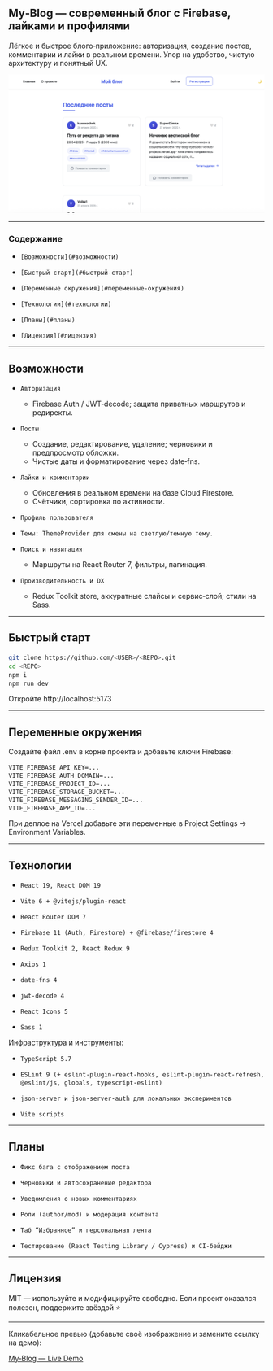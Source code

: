 ## My‑Blog — современный блог с Firebase, лайками и профилями

Лёгкое и быстрое блого‑приложение: авторизация, создание постов, комментарии и лайки в реальном времени. Упор на удобство, чистую архитектуру и понятный UX.

[![My Blog — Live Demo](https://github.com/Vo1ka/my-blog/blob/master/src/img/preview.png)](https://my-blog-aobktpfvw-vo1kas-projects.vercel.app/ "Открыть демо на Vercel")

---

### Содержание
-     [Возможности](#возможности)
-     [Быстрый старт](#быстрый-старт)
-     [Переменные окружения](#переменные-окружения)
-     [Технологии](#технологии)
-     [Планы](#планы)
-     [Лицензия](#лицензия)

---

## Возможности

-     Авторизация
  -   Firebase Auth / JWT‑decode; защита приватных маршрутов и редиректы.
-     Посты
  -   Создание, редактирование, удаление; черновики и предпросмотр обложки.
  -   Чистые даты и форматирование через date‑fns.
-     Лайки и комментарии
  -   Обновления в реальном времени на базе Cloud Firestore.
  -   Счётчики, сортировка по активности.
-     Профиль пользователя
-     Темы: ThemeProvider для смены на светлую/темную тему.
-     Поиск и навигация
  -   Маршруты на React Router 7, фильтры, пагинация.
-     Производительность и DX
  -   Redux Toolkit store, аккуратные слайсы и сервис‑слой; стили на Sass.

---

## Быстрый старт

```bash
git clone https://github.com/<USER>/<REPO>.git
cd <REPO>
npm i
npm run dev
```

Откройте http://localhost:5173

---

## Переменные окружения

Создайте файл .env в корне проекта и добавьте ключи Firebase:

```
VITE_FIREBASE_API_KEY=...
VITE_FIREBASE_AUTH_DOMAIN=...
VITE_FIREBASE_PROJECT_ID=...
VITE_FIREBASE_STORAGE_BUCKET=...
VITE_FIREBASE_MESSAGING_SENDER_ID=...
VITE_FIREBASE_APP_ID=...
```

При деплое на Vercel добавьте эти переменные в Project Settings → Environment Variables.

---

## Технологии

-     React 19, React DOM 19
-     Vite 6 + @vitejs/plugin-react
-     React Router DOM 7
-     Firebase 11 (Auth, Firestore) + @firebase/firestore 4
-     Redux Toolkit 2, React Redux 9
-     Axios 1
-     date‑fns 4
-     jwt‑decode 4
-     React Icons 5
-     Sass 1

Инфраструктура и инструменты:
-     TypeScript 5.7
-     ESLint 9 (+ eslint‑plugin‑react‑hooks, eslint‑plugin‑react‑refresh, @eslint/js, globals, typescript‑eslint)
-     json‑server и json‑server‑auth для локальных экспериментов
-     Vite scripts

---

## Планы

-     Фикс бага с отображением поста
-     Черновики и автосохранение редактора
-     Уведомления о новых комментариях
-     Роли (author/mod) и модерация контента
-     Таб “Избранное” и персональная лента
-     Тестирование (React Testing Library / Cypress) и CI‑бейджи

---

## Лицензия

MIT — используйте и модифицируйте свободно. Если проект оказался полезен, поддержите звёздой ⭐

---

Кликабельное превью (добавьте своё изображение и замените ссылку на демо):

[My‑Blog — Live Demo](https://my-blog-aobktpfvw-vo1kas-projects.vercel.app/)

